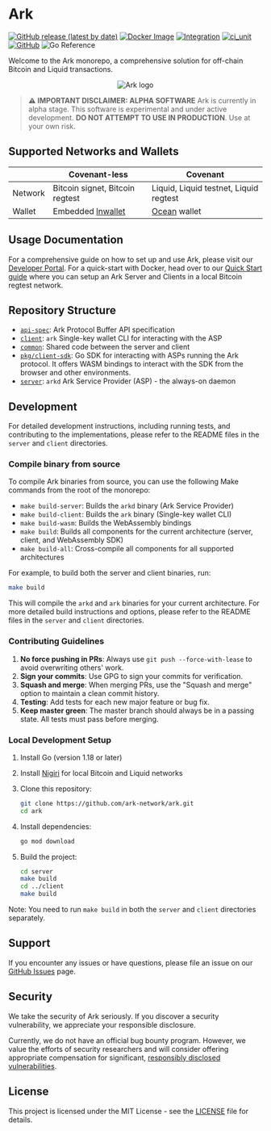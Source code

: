 # Ark

[![GitHub release (latest by date)](https://img.shields.io/github/v/release/ark-network/ark)](https://github.com/ark-network/ark/releases)
[![Docker Image](https://img.shields.io/badge/docker-ghcr.io%2Fark--network%2Fark-blue?logo=docker)](https://github.com/ark-network/ark/pkgs/container/ark)
[![Integration](https://github.com/ark-network/ark/actions/workflows/ark.integration.yaml/badge.svg)](https://github.com/ark-network/ark/actions/workflows/ark.integration.yaml)
[![ci_unit](https://github.com/ark-network/ark/actions/workflows/ark.unit.yaml/badge.svg)](https://github.com/ark-network/ark/actions/workflows/ark.unit.yaml)
[![GitHub](https://img.shields.io/github/license/ark-network/ark)](https://github.com/ark-network/ark/blob/master/LICENSE)
![Go Reference](https://pkg.go.dev/badge/github.com/ark-network/ark.svg)

Welcome to the Ark monorepo, a comprehensive solution for off-chain Bitcoin and Liquid transactions.

<p align="center">
  <img src="https://github.com/user-attachments/assets/169d6ae5-7d90-448d-b768-4e40a412bf70" alt="Ark logo">
</p>

> **⚠️ IMPORTANT DISCLAIMER: ALPHA SOFTWARE**
> Ark is currently in alpha stage. This software is experimental and under active development.
> **DO NOT ATTEMPT TO USE IN PRODUCTION**. Use at your own risk.

## Supported Networks and Wallets

|         | Covenant-less                | Covenant                               |
|---------|-----------------------------|-----------------------------------------|
| Network | Bitcoin signet, Bitcoin regtest | Liquid, Liquid testnet, Liquid regtest |
| Wallet  | Embedded [lnwallet](https://pkg.go.dev/github.com/lightningnetwork/lnd/lnwallet/btcwallet) | [Ocean](https://github.com/vulpemventures/ocean) wallet |

## Usage Documentation

For a comprehensive guide on how to set up and use Ark, please visit our [Developer Portal](https://arkdev.info).
For a quick-start with Docker, head over to our [Quick Start guide](https://arkdev.info/docs/quick-start/overview) where you can setup an Ark Server and Clients in a local Bitcoin regtest network.

## Repository Structure

- [`api-spec`](./api-spec/): Ark Protocol Buffer API specification
- [`client`](./client/): `ark` Single-key wallet CLI for interacting with the ASP
- [`common`](./common/): Shared code between the server and client
- [`pkg/client-sdk`](./pkg/client-sdk/): Go SDK for interacting with ASPs running the Ark protocol. It offers WASM bindings to interact with the SDK from the browser and other environments.
- [`server`](./server/): `arkd` Ark Service Provider (ASP) - the always-on daemon

## Development

For detailed development instructions, including running tests, and contributing to the implementations, please refer to the README files in the `server` and `client` directories.

### Compile binary from source

To compile Ark binaries from source, you can use the following Make commands from the root of the monorepo:

- `make build-server`: Builds the `arkd` binary (Ark Service Provider)
- `make build-client`: Builds the `ark` binary (Single-key wallet CLI)
- `make build-wasm`: Builds the WebAssembly bindings
- `make build`: Builds all components for the current architecture (server, client, and WebAssembly SDK)
- `make build-all`: Cross-compile all components for all supported architectures

For example, to build both the server and client binaries, run:

```sh
make build
```

This will compile the `arkd` and `ark` binaries for your current architecture. For more detailed build instructions and options, please refer to the README files in the `server` and `client` directories.

### Contributing Guidelines

1. **No force pushing in PRs**: Always use `git push --force-with-lease` to avoid overwriting others' work.
2. **Sign your commits**: Use GPG to sign your commits for verification.
3. **Squash and merge**: When merging PRs, use the "Squash and merge" option to maintain a clean commit history.
4. **Testing**: Add tests for each new major feature or bug fix.
5. **Keep master green**: The master branch should always be in a passing state. All tests must pass before merging.

### Local Development Setup

1. Install Go (version 1.18 or later)
2. Install [Nigiri](https://nigiri.vulpem.com/) for local Bitcoin and Liquid networks
3. Clone this repository:

   ```sh
   git clone https://github.com/ark-network/ark.git
   cd ark
   ```

4. Install dependencies:

   ```sh
   go mod download
   ```

5. Build the project:

   ```sh
   cd server
   make build
   cd ../client
   make build
   ```

Note: You need to run `make build` in both the `server` and `client` directories separately.

## Support

If you encounter any issues or have questions, please file an issue on our [GitHub Issues](https://github.com/ark-network/ark/issues) page. 

## Security

We take the security of Ark seriously. If you discover a security vulnerability, we appreciate your responsible disclosure.

Currently, we do not have an official bug bounty program. However, we value the efforts of security researchers and will consider offering appropriate compensation for significant, [responsibly disclosed vulnerabilities](./SECURITY.md).

## License

This project is licensed under the MIT License - see the [LICENSE](LICENSE) file for details.
